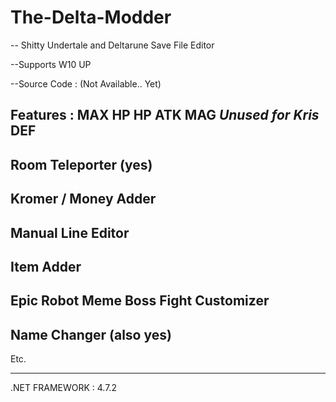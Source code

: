 # The-Delta-Modder

-- Shitty Undertale and Deltarune Save File Editor

 --Supports W10 UP
   
   --Source Code : (Not Available.. Yet)
    
   Features :
   MAX HP
   HP
   ATK
   MAG *Unused for Kris*
   DEF
   ------------
   Room Teleporter (yes)
   ------------
   Kromer / Money Adder 
   ------------
   Manual Line Editor
   ------------
   Item Adder 
   ------------
   Epic Robot Meme Boss Fight Customizer
   ------------
   Name Changer (also yes)
   ------------
   Etc.
   
   ------------------------------------------------------------------------------------------
   
.NET FRAMEWORK : 4.7.2
   
   
